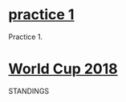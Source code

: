 # [practice 1](https://Maxi-Boxi.github.io/mycompany/)
Practice 1.

# [World Cup 2018](https://Maxi-Boxi.github.io/World_Cup_2018/)
STANDINGS
